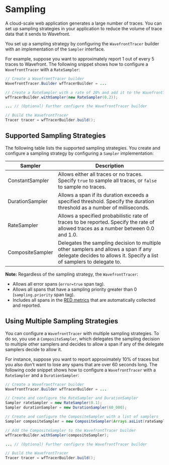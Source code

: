 # Sampling

A cloud-scale web application generates a large number of traces. You can set up sampling strategies in your application to reduce the volume of trace data that it sends to Wavefront.

You set up a sampling strategy by configuring the `WavefrontTracer` builder with an implementation of the `Sampler` interface.

For example, suppose you want to approximately report 1 out of every 5 traces to Wavefront. The following snippet shows how to configure a `WavefrontTracer` with a `RateSampler`:

```java
// Create a WavefrontTracer builder
WavefrontTracer.Builder wfTracerBuilder = ...  

// Create a RateSampler with a rate of 20% and add it to the WavefrontTracer builder
wfTracerBuilder.withSampler(new RateSampler(0.2));

... // (Optional) Further configure the WavefrontTracer builder

// Build the WavefrontTracer
Tracer tracer = wfTracerBuilder.build();
```
## Supported Sampling Strategies

The following table lists the supported sampling strategies. You create and configure a sampling strategy by configuring a `Sampler` implementation:

| Sampler              | Description                            |
| --------------------- | -------------------------------------- |
| ConstantSampler       | Allows either all traces or no traces. Specify `true` to sample all traces, or `false` to sample no traces. |
| DurationSampler       | Allows a span if its duration exceeds a specified threshold. Specify the duration threshold as a number of milliseconds. |
| RateSampler           | Allows a specified probabilistic rate of traces to be reported. Specify the rate of allowed traces as a number between 0.0 and 1.0. |
| CompositeSampler      | Delegates the sampling decision to multiple other samplers and allows a span if any delegate decides to allows it. Specify a list of samplers to delegate to. |


**Note:** Regardless of the sampling strategy, the `WavefrontTracer`: 
* Allows all error spans (`error=true` span tag).
* Allows all spans that have a sampling priority greater than 0 (`sampling.priority` span tag).
* Includes all spans in the [RED metrics](https://github.com/wavefrontHQ/wavefront-opentracing-sdk-java/blob/master/README.md#red-metrics) that are automatically collected and reported.

## Using Multiple Sampling Strategies

You can configure a `WavefrontTracer` with multiple sampling strategies. To do so, you use a `CompositeSampler`, which delegates the sampling decision to multiple other samplers and decides to allow a span if any of the delegate samplers decide to allow it. 

For instance, suppose you want to report approximately 10% of traces but you also don't want to lose any spans that are over 60 seconds long. The following code snippet shows how to configure a `WavefrontTracer` with a `RateSampler` and a `DurationSampler`:


```java
// Create a WavefrontTracer builder
WavefrontTracer.Builder wfTracerBuilder = ...  

// Create and configure the RateSampler and DurationSampler
Sampler rateSampler = new RateSampler(0.1);
Sampler durationSampler = new DurationSampler(60_000);

// Create and configure the CompositeSampler with a list of samplers
Sampler compositeSampler = new CompositeSampler(Arrays.asList(rateSampler, durationSampler));

// Add the CompositeSampler to the WavefrontTracer builder
wfTracerBuilder.withSampler(compositeSampler);

... // (Optional) Further configure the WavefrontTracer builder

// Build the WavefrontTracer
Tracer tracer = wfTracerBuilder.build();
```
